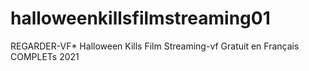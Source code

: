 # halloweenkillsfilmstreaming01
REGARDER-VF* Halloween Kills Film Streaming-vf Gratuit en Français COMPLETs 2021
